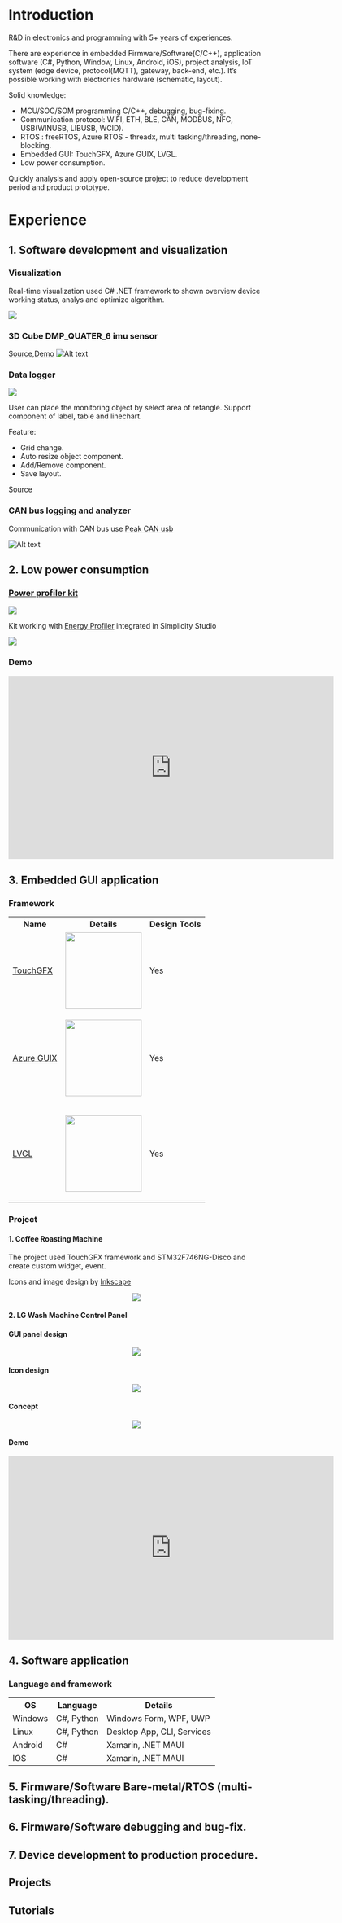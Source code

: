 # Introduction

R&D in electronics and programming with 5+ years of experiences. 

There are experience in embedded Firmware/Software(C/C++), application software (C#, Python, Window, Linux, Android, iOS), project analysis, IoT system (edge device, protocol(MQTT), gateway, back-end, etc.). It’s possible working with electronics hardware (schematic, layout). 

Solid knowledge:
- MCU/SOC/SOM programming C/C++, debugging, bug-fixing.
- Communication protocol: WIFI, ETH, BLE, CAN, MODBUS, NFC, USB(WINUSB, LIBUSB, WCID).
- RTOS : freeRTOS, Azure RTOS - threadx, multi tasking/threading, none-blocking.
- Embedded GUI: TouchGFX, Azure GUIX, LVGL.
- Low power consumption.

Quickly analysis and apply open-source project to reduce development period and product prototype.

# Experience

## 1. Software development and visualization

### Visualization

Real-time visualization used C# .NET framework to shown overview device working status, analys and optimize algorithm.

![](assets/img/data_log_visualization.jpg)

### 3D Cube DMP_QUATER_6 imu sensor

[Source](https://github.com/pnt325/EFR32BG22-Thunerboard-ICM20648-DMP-QUATER_6),[Demo](https://youtu.be/--8RvOhYURk)
![Alt text](assets/img/DMP_Qauter_6.jpg)

### Data logger

![](assets/img/data_log_software.jpg)


User can place the monitoring object by select area of retangle. Support component of label, table and linechart.

Feature:
- Grid change.
- Auto resize object component.
- Add/Remove component.
- Save layout.

[Source](https://github.com/pnt325/DataLogger)

### CAN bus logging and analyzer

Communication with CAN bus use [Peak CAN usb](https://www.peak-system.com/PCAN-USB.199.0.html?&L=1)

![Alt text](assets/img/can_bus.jpg)

## 2. Low power consumption

### [Power profiler kit](https://www.silabs.com/documents/public/user-guides/ug431-brd4183a-user-guide.pdf)

![](assets/img/WSTK.png)

Kit working with [Energy Profiler](https://docs.silabs.com/simplicity-studio-5-users-guide/1.0/using-the-tools/energy-profiler/) integrated in Simplicity Studio

![](assets/img/energy-prof-interface.png)

### Demo

<p align="center">

<iframe width="640" height="360" src="https://www.youtube.com/embed/OZZQ3ALdSR8" title="[Power profiler] IOT device low power consumption" frameborder="0" allow="accelerometer; autoplay; clipboard-write; encrypted-media; gyroscope; picture-in-picture" allowfullscreen></iframe>

</p>

## 3. Embedded GUI application

### Framework 

<table>
  <tr>
    <th>Name</th>
    <th>Details</th>
    <th>Design Tools</th>
  </tr>
  <tr>
    <td><a href="https://support.touchgfx.com/4.20/docs/introduction/welcome">TouchGFX</a></td>
    <td> <img height="150" src="assets/img/touchgfx_logo.png"/> </td>
    <td>Yes</td>
  </tr>
  <tr>
    <td> <a href="https://docs.microsoft.com/en-us/azure/rtos/guix/overview-guix">Azure GUIX</a> </td>
    <td> <p align="center"> <img height="150" src="assets/img/guix_logo.jpg"/> </p> </td>
    <td>Yes</td>
  </tr>
  <tr>
    <td> <a href="https://lvgl.io/">LVGL</a> </td>
    <td> <p align="center"> <img height="150" src="https://images.opencollective.com/lvgl/48762e8/logo/256.png"/> </p> </td>
    <td>Yes</td>
  </tr>
</table>

### Project

#### 1. Coffee Roasting Machine

The project used TouchGFX framework and STM32F746NG-Disco and create custom widget, event.

Icons and image design by [Inkscape](https://inkscape.org/)

<p align="center">
  <img src="assets/img/CoffeeRoastingMachine.jpg">
</p>

#### 2. LG Wash Machine Control Panel

#### GUI panel design

<p align="center">
<img src="assets/img/washmachine_design.jpg"/>
</p>

#### Icon design

<p align="center">
<img src="assets/img/washmachine_icon_design.jpg"/>
</p>

#### Concept

<p align="center">
<img src="assets/img/washmachine_idea.jpg"/>
</p>

#### Demo

<p align="center">
<iframe width="640" height="360" src="https://www.youtube.com/embed/6C_YN7xRSYk" title="Embedded GUI design Wash Machine Touchscreen control panel" frameborder="0" allow="accelerometer; autoplay; clipboard-write; encrypted-media; gyroscope; picture-in-picture" allowfullscreen></iframe>
</p>


## 4. Software application

### Language and framework

<table>
  <tr>
    <th>OS</th>
    <th>Language</th>
    <th>Details</th>
  </tr>
  <tr>
    <td>Windows</td>
    <td>C#, Python</td>
    <td>Windows Form, WPF, UWP</td>
  </tr>
  <tr>
    <td>Linux</td>
    <td>C#, Python</td>
    <td>Desktop App, CLI, Services</td>
  </tr>
  <tr>
    <td>Android</td>
    <td>C#</td>
    <td>Xamarin, .NET MAUI</td>
  </tr>
  <tr>
    <td>IOS</td>
    <td>C#</td>
    <td>Xamarin, .NET MAUI</td>
  </tr>
</table>

## 5. Firmware/Software Bare-metal/RTOS (multi-tasking/threading).
## 6. Firmware/Software debugging and bug-fix.
## 7. Device development to production procedure.

## Projects

## Tutorials
